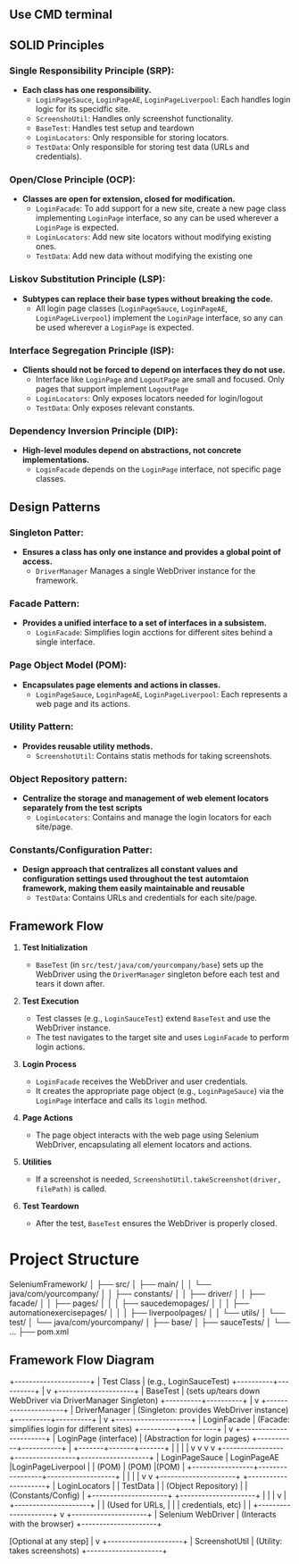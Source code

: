 ## Use CMD terminal

## SOLID Principles

### Single Responsibility Principle (SRP):
- **Each class has one responsibility.**
    - `LoginPageSauce`, `LoginPageAE`, `LoginPageLiverpool`: Each handles login logic for its specidfic site.
    - `ScreenshoUtil`: Handles only screenshot functionality.
    - `BaseTest`: Handles test setup and teardown
    - `LoginLocators`: Only responsible for storing locators.
    - `TestData`: Only responsible for storing test data (URLs and credentials).

### Open/Close Principle (OCP):
- **Classes are open for extension, closed for modification.**
    - `LoginFacade`: To add support for a new site, create a new page class implementing `LoginPage` interface,
        so any can be used wherever a `LoginPage` is expected.
    - `LoginLocators`: Add new site locators without modifying existing ones.
    - `TestData`: Add new data without modifying the existing one

### Liskov Substitution Principle (LSP):
- **Subtypes can replace their base types without breaking the code.**
    - All login page classes (`LoginPageSauce`, `LoginPageAE`, `LoginPageLiverpool`) implement the `LoginPage` interface,
        so any can be used wherever a `LoginPage` is expected.

### Interface Segregation Principle (ISP):
- **Clients should not be forced to depend on interfaces they do not use.**
    - Interface like `LoginPage` and `LogoutPage` are small and focused.
        Only pages that support implement `LogoutPage`
    - `LoginLocators`: Only exposes locators needed for login/logout
    - `TestData`: Only exposes relevant constants.

### Dependency Inversion Principle (DIP):
- **High-level modules depend on abstractions, not concrete implementations.**
    - `LoginFacade` depends on the `LoginPage` interface, not specific page classes.

## Design Patterns

### Singleton Patter:
- **Ensures a class has only one instance and provides a global point of access.**
    - `DriverManager` Manages a single WebDriver instance for the framework.

### Facade Pattern:
- **Provides a unified interface to a set of interfaces in a subsistem.**
    - `LoginFacade`: Simplifies login acctions for different sites behind a single interface.

### Page Object Model (POM):
- **Encapsulates page elements and actions in classes.**
    - `LoginPageSauce`, `LoginPageAE`, `LoginPageLiverpool`: Each represents a web page and its actions.

### Utility Pattern:
- **Provides reusable utility methods.**
    - `ScreenshotUtil`: Contains statis methods for taking screenshots.

### Object Repository pattern:
- **Centralize the storage and management of web element locators separately from the test scripts**
    - `LoginLocators`: Contains and manage the login locators for each site/page.

### Constants/Configuration Patter:
- **Design approach that centralizes all constant values and configuration settings used throughout the test**
    **automtaion framework, making them easily maintainable and reusable**
    - `TestData`: Contains URLs and credentials for each site/page.

## Framework Flow

1. **Test Initialization**
    - `BaseTest` (in `src/test/java/com/yourcompany/base`) sets up the WebDriver using the `DriverManager` singleton before each test and tears it down after.

2. **Test Execution**
    - Test classes (e.g., `LoginSauceTest`) extend `BaseTest` and use the WebDriver instance.
    - The test navigates to the target site and uses `LoginFacade` to perform login actions.

3. **Login Process**
    - `LoginFacade` receives the WebDriver and user credentials.
    - It creates the appropriate page object (e.g., `LoginPageSauce`) via the `LoginPage` interface and calls its `login` method.

4. **Page Actions**
    - The page object interacts with the web page using Selenium WebDriver, encapsulating all element locators and actions.

5. **Utilities**
    - If a screenshot is needed, `ScreenshotUtil.takeScreenshot(driver, filePath)` is called.

6. **Test Teardown**
    - After the test, `BaseTest` ensures the WebDriver is properly closed.


# Project Structure

SeleniumFramework/
│
├── src/
│   ├── main/
│   │   └── java/com/yourcompany/
│   │        ├── constants/
│   │        ├── driver/
│   │        ├── facade/
│   │        ├── pages/
│   │        │    ├── saucedemopages/
│   │        │    ├── automationexercisepages/
│   │        │    ├── liverpoolpages/
│   │        └── utils/
│   └── test/
│        └── java/com/yourcompany/
│             ├── base/
│             ├── sauceTests/
│             └── ...
├── pom.xml


## Framework Flow Diagram

+---------------------+
|     Test Class      |  (e.g., LoginSauceTest)
+----------+----------+
           |
           v
+---------------------+
|      BaseTest       |  (sets up/tears down WebDriver via DriverManager Singleton)
+----------+----------+
           |
           v
+---------------------+
|   DriverManager     |  (Singleton: provides WebDriver instance)
+----------+----------+
           |
           v
+---------------------+
|   LoginFacade       |  (Facade: simplifies login for different sites)
+----------+----------+
           |
           v
+-----------------------+
| LoginPage (interface) |  (Abstraction for login pages)
+-----------+-----------+
           |
   +-------+-------+-------+
   |       |       |       |
   v       v       v       v
+-----------------+-----------------+-------------------+
| LoginPageSauce  |  LoginPageAE    |LoginPageLiverpool |
| (POM)           |  (POM)          |(POM)              | 
+-----------------+-----------------+-------------------+
           |                |
           |                |
           v                v
+---------------------+   +---------------------+
|   LoginLocators     |   |     TestData        |
| (Object Repository) |   | (Constants/Config)  |
+---------------------+   +---------------------+
           |                |
           |                v
           |              +---------------------+
           |              |  (Used for URLs,    |
           |              |   credentials, etc) |
           |              +---------------------+
           v
+---------------------+
| Selenium WebDriver  |  (Interacts with the browser)
+---------------------+

[Optional at any step]
           |
           v
+---------------------+
|  ScreenshotUtil     |  (Utility: takes screenshots)
+---------------------+